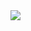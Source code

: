 <!-- ### Hi there 👋 -->


<img src="https://git-bubble-85x8.vercel.app/api/bubble?title=Status&tags=사프중🔥&theme=neon&animation=float&profileUrl=https://i.pinimg.com/736x/5c/05/a1/5c05a1c87bf9a232c51077d58bb8afec.jpg" />



<!--
**0jenn0/0jenn0** is a ✨ _special_ ✨ repository because its `README.md` (this file) appears on your GitHub profile.

Here are some ideas to get you started:

- 🔭 I’m currently working on ...
- 🌱 I’m currently learning ...
- 👯 I’m looking to collaborate on ...
- 🤔 I’m looking for help with ...
- 💬 Ask me about ...
- 📫 How to reach me: ...
- 😄 Pronouns: ...
- ⚡ Fun fact: ...
-->
